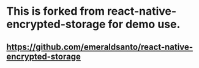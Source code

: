 # This is forked from react-native-encrypted-storage for demo use.
## https://github.com/emeraldsanto/react-native-encrypted-storage 